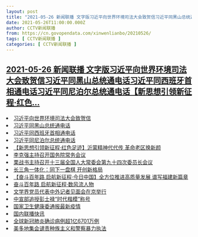 ```yaml
---
layout: post
title: "2021-05-26 新闻联播 文字版习近平向世界环境司法大会致贺信习近平同黑山总统通电话习近平同西班牙首相通电话习近平同尼泊尔总统通电话【新思想引领新征程·红色"
date: 2021-05-26T11:00:00.000Z
author: CCTV新闻联播
from: https://cn.govopendata.com/xinwenlianbo/20210526/
tags: [ CCTV新闻联播 ]
categories: [ CCTV新闻联播 ]
---
```

<!--1622026800000-->
[2021-05-26 新闻联播 文字版习近平向世界环境司法大会致贺信习近平同黑山总统通电话习近平同西班牙首相通电话习近平同尼泊尔总统通电话【新思想引领新征程·红色...](https://cn.govopendata.com/xinwenlianbo/20210526/)
------

<div>
<li><a target="_blank" href="https://cn.govopendata.com/xinwenlianbo/20210526/#240900">习近平向世界环境司法大会致贺信</a></li><li><a target="_blank" href="https://cn.govopendata.com/xinwenlianbo/20210526/#240901">习近平同黑山总统通电话</a></li><li><a target="_blank" href="https://cn.govopendata.com/xinwenlianbo/20210526/#240902">习近平同西班牙首相通电话</a></li><li><a target="_blank" href="https://cn.govopendata.com/xinwenlianbo/20210526/#240903">习近平同尼泊尔总统通电话</a></li><li><a target="_blank" href="https://cn.govopendata.com/xinwenlianbo/20210526/#240904">【新思想引领新征程·红色足迹】沂蒙精神代代传 革命老区换新颜</a></li><li><a target="_blank" href="https://cn.govopendata.com/xinwenlianbo/20210526/#240905">李克强主持召开国务院常务会议</a></li><li><a target="_blank" href="https://cn.govopendata.com/xinwenlianbo/20210526/#240906">栗战书主持召开十三届全国人大常委会第九十四次委员长会议</a></li><li><a target="_blank" href="https://cn.govopendata.com/xinwenlianbo/20210526/#240907">长三角一体化：同下一盘棋 开创新格局</a></li><li><a target="_blank" href="https://cn.govopendata.com/xinwenlianbo/20210526/#240908">【奋斗百年路 启航新征程·今日中国】全方位推进高质量发展 谱写福建新篇章</a></li><li><a target="_blank" href="https://cn.govopendata.com/xinwenlianbo/20210526/#240909">奋斗百年路 启航新征程·数风流人物</a></li><li><a target="_blank" href="https://cn.govopendata.com/xinwenlianbo/20210526/#240910">文学界党员代表中外记者见面会在京举行</a></li><li><a target="_blank" href="https://cn.govopendata.com/xinwenlianbo/20210526/#240911">中宣部追授彭士禄“时代楷模”称号</a></li><li><a target="_blank" href="https://cn.govopendata.com/xinwenlianbo/20210526/#240912">国家卫生健康委通报最新疫情</a></li><li><a target="_blank" href="https://cn.govopendata.com/xinwenlianbo/20210526/#240913">国内联播快讯</a></li><li><a target="_blank" href="https://cn.govopendata.com/xinwenlianbo/20210526/#240914">全球新冠肺炎确诊病例超1亿6701万例</a></li><li><a target="_blank" href="https://cn.govopendata.com/xinwenlianbo/20210526/#240915">美多地集会谴责种族主义和警察暴力执法</a></li>
</div>
